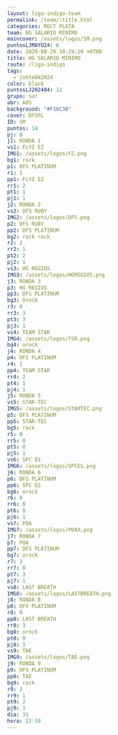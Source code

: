 ```yaml
---
layout: liga-indigo-team
permalink: /team/:title.html
categories: ROCT PLATA
team: HG SALARIO MINIMO
maincover: /assets/logos/SM.png
puntosLJMAYO24: 6
date: 2020-08-29 10:29:20 +0700
title: HG SALARIO MINIMO
route: /liga-indigo
tags:
  - johto042024
color: black
puntosLJ202404: 12
grupo: sur
abr: AOS
background: "#F16C38"
cover: DFSPL
ID: SM
puntos: 14
pj: 8
j1: RONDA 1
vs1: FLYZ EZ
IMG1: /assets/logos/FZ.png
bg1: rock
p1: DFS PLATINUM
r1: 1
pp1: FLYZ EZ
rr1: 2
pt1: 1
pj1: 1
j2: RONDA 2
vs2: DFS RUBY
IMG2: /assets/logos/DFS.png
p2: DFS RUBY
pp2: DFS PLATINUM
bg2: rock rock
r2: 2
rr2: 1
pt2: 2
pj2: 1
vs3: HG REGIOS
IMG3: /assets/logos/HGREGIOS.png
j3: RONDA 3
p3: HG REGIOS
pp3: DFS PLATINUM
bg3: Orock
r3: 0
rr3: 3
pt3: 3
pj3: 1
vs4: TEAM STAR
IMG4: /assets/logos/TSR.png
bg4: orock
j4: RONDA 4
p4: DFS PLATINUM
r4: 1
pp4: TEAM STAR
rr4: 2
pt4: 1
pj4: 1
j5: RONDA 5
vs5: STAR-TEC
IMG5: /assets/logos/STARTEC.png
p5: DFS PLATINUM
pp5: STAR-TEC
bg5: rock
r5: 0
rr5: 0
pt5: 0
pj5: 1
vs6: SPC ES
IMG6: /assets/logos/SPCES.png
j6: RONDA 6
p6: DFS PLATINUM
pp6: SPC ES
bg6: orock
r6: 0
rr6: 0
pt6: 0
pj6: 1
vs7: POA
IMG7: /assets/logos/POAX.png
j7: RONDA 7
p7: POA
pp7: DFS PLATINUM
bg7: orock
r7: 3
rr7: 0
pt7: 3
pj7: 1
vs8: LAST BREATH
IMG8: /assets/logos/LASTBREATH.png
j8: RONDA 8
p8: DFS PLATINUM
r8: 0
pp8: LAST BREATH
rr8: 3
bg8: orock
pt8: 0
pj8: 1
vs9: TAE
IMG9: /assets/logos/TAE.png
j9: RONDA 9
p9: DFS PLATINUM
pp9: TAE
bg9: rock
r9: 2
rr9: 1
pt9: 2
pj9: 1
dia: 31
hora: 22:10
---
```

